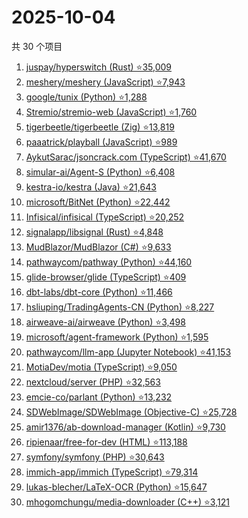 # 2025-10-04

共 30 个项目

<!-- BEGIN GITHUB -->
<!-- 最后更新时间 2025-10-04 19:04:25 +0800 -->
1. [juspay/hyperswitch (Rust) ⭐35,009](https://github.com/juspay/hyperswitch)
1. [meshery/meshery (JavaScript) ⭐7,943](https://github.com/meshery/meshery)
1. [google/tunix (Python) ⭐1,288](https://github.com/google/tunix)
1. [Stremio/stremio-web (JavaScript) ⭐1,760](https://github.com/Stremio/stremio-web)
1. [tigerbeetle/tigerbeetle (Zig) ⭐13,819](https://github.com/tigerbeetle/tigerbeetle)
1. [paaatrick/playball (JavaScript) ⭐989](https://github.com/paaatrick/playball)
1. [AykutSarac/jsoncrack.com (TypeScript) ⭐41,670](https://github.com/AykutSarac/jsoncrack.com)
1. [simular-ai/Agent-S (Python) ⭐6,408](https://github.com/simular-ai/Agent-S)
1. [kestra-io/kestra (Java) ⭐21,643](https://github.com/kestra-io/kestra)
1. [microsoft/BitNet (Python) ⭐22,442](https://github.com/microsoft/BitNet)
1. [Infisical/infisical (TypeScript) ⭐20,252](https://github.com/Infisical/infisical)
1. [signalapp/libsignal (Rust) ⭐4,848](https://github.com/signalapp/libsignal)
1. [MudBlazor/MudBlazor (C#) ⭐9,633](https://github.com/MudBlazor/MudBlazor)
1. [pathwaycom/pathway (Python) ⭐44,160](https://github.com/pathwaycom/pathway)
1. [glide-browser/glide (TypeScript) ⭐409](https://github.com/glide-browser/glide)
1. [dbt-labs/dbt-core (Python) ⭐11,466](https://github.com/dbt-labs/dbt-core)
1. [hsliuping/TradingAgents-CN (Python) ⭐8,227](https://github.com/hsliuping/TradingAgents-CN)
1. [airweave-ai/airweave (Python) ⭐3,498](https://github.com/airweave-ai/airweave)
1. [microsoft/agent-framework (Python) ⭐1,595](https://github.com/microsoft/agent-framework)
1. [pathwaycom/llm-app (Jupyter Notebook) ⭐41,153](https://github.com/pathwaycom/llm-app)
1. [MotiaDev/motia (TypeScript) ⭐9,050](https://github.com/MotiaDev/motia)
1. [nextcloud/server (PHP) ⭐32,563](https://github.com/nextcloud/server)
1. [emcie-co/parlant (Python) ⭐13,232](https://github.com/emcie-co/parlant)
1. [SDWebImage/SDWebImage (Objective-C) ⭐25,728](https://github.com/SDWebImage/SDWebImage)
1. [amir1376/ab-download-manager (Kotlin) ⭐9,730](https://github.com/amir1376/ab-download-manager)
1. [ripienaar/free-for-dev (HTML) ⭐113,188](https://github.com/ripienaar/free-for-dev)
1. [symfony/symfony (PHP) ⭐30,643](https://github.com/symfony/symfony)
1. [immich-app/immich (TypeScript) ⭐79,314](https://github.com/immich-app/immich)
1. [lukas-blecher/LaTeX-OCR (Python) ⭐15,647](https://github.com/lukas-blecher/LaTeX-OCR)
1. [mhogomchungu/media-downloader (C++) ⭐3,121](https://github.com/mhogomchungu/media-downloader)
<!-- END GITHUB -->